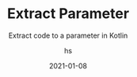 ---
date: 2021-01-08
title: Extract Parameter
technologies: [kotlin]
topics: [refactoring]
author: hs
subtitle: Extract code to a parameter in Kotlin
thumbnail: ./thumbnail.png
cardThumbnail: ./card.png
shortVideo:
  poster: ./tip.png
  url: https://youtu.be/qRruPW6h2vc
seealso:
  - title: IntelliJ IDEA Help - Extract Parameter
    href: https://www.jetbrains.com/help/idea/extract-parameter.html
leadin: |
  Highlight the code you want to extract to a field and press **⌥⌘P** (macOS), or **Ctrl+Alt+P** (Windows/Linux), to extract it.
 
  Extracting parameters can be useful in improving the readability of your code.
---